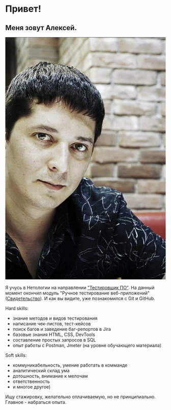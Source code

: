 # Привет!
## Меня зовут Алексей. 

![фото](https://github.com/KrasovskiyAV/About-me/blob/main/IMG-20210704-WA0019.jpg?raw=true)

Я учусь в Нетологии на направлении ["Тестировщик ПО"](https://netology.ru/programs/qa#/). На данный момент окончил модуль "Ручное тестирование веб-приложений" ([Свидетельство](https://u.netology.ru/backend/uploads/legacy/shared_diplomas/image/252664/5264c40e6d26b9e55eb674784aa56297.png?ts=1676137887)). И как вы видите, уже познакомился с Git и GitHub.

Hard skills:
- знание методов и видов тестирования
- написание чек-листов, тест-кейсов
- поиск багов и заведение баг-репортов в Jira
- базовые знания HTML, CSS, DevTools
- составление простых запросов в SQL
- опыт работы с Postman, Jmeter (на уровне обучающего материала)

Soft skills:
- коммуникабельность, умение работать в комманде
- аналитический склад ума
- дотошность, внимание к мелочам
- ответственность
- и многое другое)

Ищу стажировку, желательно оплачиваемую, но не принципиально. Главное - набраться опыта. 